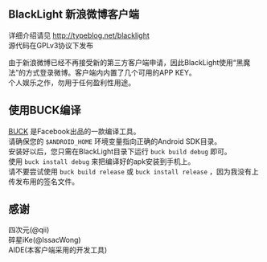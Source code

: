 BlackLight 新浪微博客户端
---
详细介绍请见 <http://typeblog.net/blacklight>  
源代码在GPLv3协议下发布

由于新浪微博已经不再接受新的第三方客户端申请，因此BlackLight使用“黑魔法”的方式登录微博。客户端内内置了几个可用的APP KEY。  
个人娱乐之作，勿用于任何盈利性用途。

使用BUCK编译
---
[BUCK](https://github.com/facebook/buck) 是Facebook出品的一款编译工具。  
请确保您的 `$ANDROID_HOME` 环境变量指向正确的Android SDK目录。  
安装好以后，您只需在BlackLight目录下运行 `buck build debug` 即可。  
使用 `buck install debug` 来把编译好的apk安装到手机上。  
请不要尝试使用 `buck build release` 或 `buck install release` ，因为我没有上传发布用的签名文件。

感谢
---
四次元(@qii)  
碎星iKe(@IssacWong)  
AIDE(本客户端采用的开发工具)

